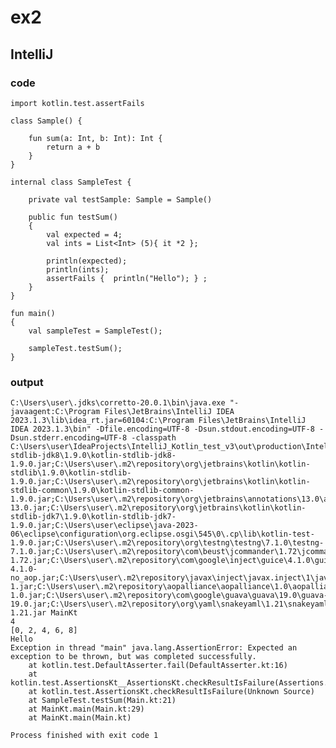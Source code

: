 # ex2
## IntelliJ
### code
    import kotlin.test.assertFails
    
    class Sample() {
    
        fun sum(a: Int, b: Int): Int {
            return a + b
        }
    }
    
    internal class SampleTest {
    
        private val testSample: Sample = Sample()
    
        public fun testSum()
        {
            val expected = 4;
            val ints = List<Int> (5){ it *2 };
    
            println(expected);
            println(ints);
            assertFails {  println("Hello"); } ;
        }
    }
    
    fun main()
    {
        val sampleTest = SampleTest();
    
        sampleTest.testSum();
    }
### output
    C:\Users\user\.jdks\corretto-20.0.1\bin\java.exe "-javaagent:C:\Program Files\JetBrains\IntelliJ IDEA 2023.1.3\lib\idea_rt.jar=60104:C:\Program Files\JetBrains\IntelliJ IDEA 2023.1.3\bin" -Dfile.encoding=UTF-8 -Dsun.stdout.encoding=UTF-8 -Dsun.stderr.encoding=UTF-8 -classpath C:\Users\user\IdeaProjects\IntelliJ_Kotlin_test_v3\out\production\IntelliJ_Kotlin_test_v3;C:\Users\user\.m2\repository\org\jetbrains\kotlin\kotlin-stdlib-jdk8\1.9.0\kotlin-stdlib-jdk8-1.9.0.jar;C:\Users\user\.m2\repository\org\jetbrains\kotlin\kotlin-stdlib\1.9.0\kotlin-stdlib-1.9.0.jar;C:\Users\user\.m2\repository\org\jetbrains\kotlin\kotlin-stdlib-common\1.9.0\kotlin-stdlib-common-1.9.0.jar;C:\Users\user\.m2\repository\org\jetbrains\annotations\13.0\annotations-13.0.jar;C:\Users\user\.m2\repository\org\jetbrains\kotlin\kotlin-stdlib-jdk7\1.9.0\kotlin-stdlib-jdk7-1.9.0.jar;C:\Users\user\eclipse\java-2023-06\eclipse\configuration\org.eclipse.osgi\545\0\.cp\lib\kotlin-test-1.9.0.jar;C:\Users\user\.m2\repository\org\testng\testng\7.1.0\testng-7.1.0.jar;C:\Users\user\.m2\repository\com\beust\jcommander\1.72\jcommander-1.72.jar;C:\Users\user\.m2\repository\com\google\inject\guice\4.1.0\guice-4.1.0-no_aop.jar;C:\Users\user\.m2\repository\javax\inject\javax.inject\1\javax.inject-1.jar;C:\Users\user\.m2\repository\aopalliance\aopalliance\1.0\aopalliance-1.0.jar;C:\Users\user\.m2\repository\com\google\guava\guava\19.0\guava-19.0.jar;C:\Users\user\.m2\repository\org\yaml\snakeyaml\1.21\snakeyaml-1.21.jar MainKt
    4
    [0, 2, 4, 6, 8]
    Hello
    Exception in thread "main" java.lang.AssertionError: Expected an exception to be thrown, but was completed successfully.
    	at kotlin.test.DefaultAsserter.fail(DefaultAsserter.kt:16)
    	at kotlin.test.AssertionsKt__AssertionsKt.checkResultIsFailure(Assertions.kt:579)
    	at kotlin.test.AssertionsKt.checkResultIsFailure(Unknown Source)
    	at SampleTest.testSum(Main.kt:21)
    	at MainKt.main(Main.kt:29)
    	at MainKt.main(Main.kt)
    
    Process finished with exit code 1

